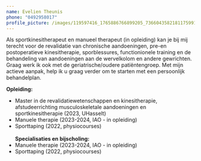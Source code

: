 ```yaml
---
name: Evelien Theunis
phone: "0492958017"
profile_picture: /images/119597416_1765886766899205_7366043582181175991_n.jpg
---
```

<!--StartFragment-->



A﻿ls sportkinesitherapeut en manueel therapeut (in opleiding) kan je bij mij terecht voor de revalidatie van chronische aandoeningen, pre-en postoperatieve kinesitherapie, sporblessures, functionionele training en de behandeling van aandoeningen aan de wervelkolom en andere gewrichten.  Graag werk ik ook met de geriatrische/oudere patiëntengroep.  Met mijn actieve aanpak, help ik u graag verder om te starten met een persoonlijk behandelplan.

 **Opleiding:** 

* Master in de revalidatiewetenschappen en kinesitherapie, afstudeerrichting musculoskeletale aandoeningen en sportkinesitherapie (2023, UHasselt)
* Manuele therapie (2023-2024, IAO - in opleiding)
* Sporttaping (2022, physiocourses)\
  \
  **Specialisaties en bijscholing:**
* Manuele therapie (2023-2024, IAO - in opleiding)
* Sporttaping (2022, physiocourses)